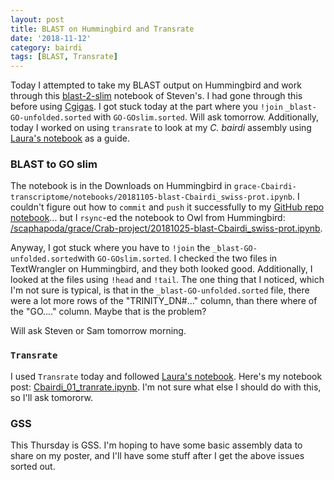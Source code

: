 ```yaml
---
layout: post
title: BLAST on Hummingbird and Transrate 
date: '2018-11-12'
category: bairdi
tags: [BLAST, Transrate]
---
```

Today I attempted to take my BLAST output on Hummingbird and work through this [blast-2-slim](https://github.com/sr320/nb-2018/blob/master/C_virginica/83-blast-2-slim.ipynb) notebook of Steven's. I had gone through this before using [Cgigas](https://github.com/grace-ac/Practicing-with-Blast/blob/master/notebooks/blast-to-slim.ipynb). I got stuck today at the part where you ```!join``` ```_blast-GO-unfolded.sorted``` with ```GO-GOslim.sorted```. Will ask tomorrow. Additionally, today I worked on using ```transrate``` to look at my _C. bairdi_ assembly using [Laura's notebook](https://github.com/fish546-2018/laura-quantseq/blob/master/notebooks/transcriptome-assess-annotate.ipynb) as a guide. 

### BLAST to GO slim
The notebook is in the Downloads on Hummingbird in ```grace-Cbairdi-transcriptome/notebooks/20181105-blast-Cbairdi_swiss-prot.ipynb```. I couldn't figure out how to ```commit``` and ```push``` it successfully to my [GitHub repo notebook](https://github.com/fish546-2018/grace-Cbairdi-transcriptome/blob/master/notebooks/20181025-blast-Cbairdi_swiss-prot.ipynb)...
but I ```rsync```-ed the notebook to Owl from Hummingbird: [/scaphapoda/grace/Crab-project/20181025-blast-Cbairdi_swiss-prot.ipynb](http://owl.fish.washington.edu/scaphapoda/grace/Crab-project/20181025-blast-Cbairdi_swiss-prot.ipynb). 

Anyway, I got stuck where you have to ```!join``` the ```_blast-GO-unfolded.sorted```with ```GO-GOslim.sorted```. I checked the two files in TextWrangler on Hummingbird, and they both looked good. Additionally, I looked at the files using ```!head``` and ```!tail```. The one thing that I noticed, which I'm not sure is typical, is that in the ```_blast-GO-unfolded.sorted``` file, there were a lot more rows of the "TRINITY_DN#..." column, than there where of the "GO...." column. Maybe that is the problem? 

Will ask Steven or Sam tomorrow morning.

### ```Transrate```
I used ```Transrate``` today and followed [Laura's notebook](https://github.com/fish546-2018/laura-quantseq/blob/master/notebooks/transcriptome-assess-annotate.ipynb). Here's my notebook post: [Cbairdi_01_tranrate.ipynb](https://github.com/fish546-2018/grace-Cbairdi-transcriptome/blob/master/notebooks/Cbairdi_01_transrate.ipynb). I'm not sure what else I should do with this, so I'll ask tomororw. 

### GSS
This Thursday is GSS. I'm hoping to have some basic assembly data to share on my poster, and I'll have some stuff after I get the above issues sorted out.

